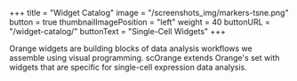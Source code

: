 +++
title = "Widget Catalog"
image = "/screenshots_img/markers-tsne.png"
button = true
thumbnailImagePosition = "left"
weight = 40
buttonURL = "/widget-catalog/"
buttonText = "Single-Cell Widgets"
+++

Orange widgets are building blocks of data analysis workflows we assemble using visual programming. scOrange extends Orange's set with widgets that are specific for single-cell expression data analysis.